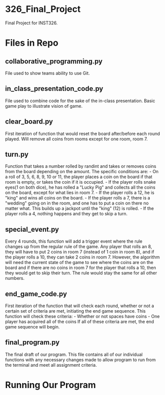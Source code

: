 # 326_Final_Project
Final Project for INST326.

# Files in Repo

## collaborative_programming.py
File used to show teams ability to use Git.

## in_class_presentation_code.py
File used to combine code for the sake of the in-class presentation. Basic game 
play to illustrate vision of game.

## clear_board.py
First iteration of function that would reset the board after/before each round
played. Will remove all coins from rooms except for one room, room 7.

## turn.py
Function that takes a number rolled by randint and takes or removes coins 
from the board depending on the amount. The specific conditions are: 
    - On a roll of 3, 5, 6, 8, 9, 10 or 11, the player places a coin on the 
    board if that room is empty, or takes the coin if it is occupied.
    - If the player rolls snake eyes(1 on both dice), he has rolled a 
    "Lucky Pig" and collects all the coins on the board, except for what 
    lies in room 7.
    - If the player rolls a 12, he is "king" and wins all coins on the board.
    - If the player rolls a 7, there is a "wedding" going on in the room, and 
    one has to put a coin on there no matter what. This builds up a jackpot 
    until the "king" (12) is rolled.
    - If the player rolls a 4, nothing happens and they get to skip a turn.

## special_event.py
Every 4 rounds, this function will add a trigger event where the rule changes up
from the regular rule of the game. Any player that rolls an 8, they will have 
to put 2 coins in room 7 (instead of 1 coin in room 8), and if the player rolls
a 10, they can take 2 coins in room 7. However, the algorithm will need the 
current state of the game to see where the coins are on the board and if there
are no coins in room 7 for the player that rolls a 10, then they would get to
skip their turn. The rule would stay the same for all other numbers.

## end_game_code.py
First iteration of the function that will check each round, whether or not a 
certain set of criteria are met, initiating the end game sequence. This function 
will check these criteria:
    - Whether or not spaces have coins
    - One player has acquired all of the coins
If all of these criteria are met, the end game sequence will begin.

## final_program.py
The final draft of our program. This file contains all of our individual 
functions with any necessary changes made to allow program to run from the 
terminal and meet all assignment criteria.

# Running Our Program

